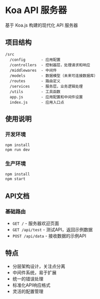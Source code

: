 # Koa API 服务器

基于 Koa.js 构建的现代化 API 服务器

## 项目结构

```
/src
  /config       - 应用配置
  /controllers  - 控制器层，处理请求和响应
  /middlewares  - 中间件
  /models       - 数据模型（未来可连接数据库）
  /routes       - 路由定义
  /services     - 服务层，业务逻辑处理
  /utils        - 工具函数
  app.js        - 应用配置和中间件设置
  index.js      - 应用入口点
```

## 使用说明

### 开发环境

```bash
npm install
npm run dev
```

### 生产环境

```bash
npm install
npm start
```

## API文档

### 基础路由

- `GET /` - 服务器欢迎页面
- `GET /api/test` - 测试API，返回示例数据
- `POST /api/data` - 接收数据的示例API

## 特点

- 分层架构设计，关注点分离
- 中间件系统，易于扩展
- 统一的错误处理
- 标准化API响应格式
- 灵活的配置管理 